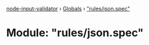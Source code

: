 [node-input-validator](../README.md) › [Globals](../globals.md) › ["rules/json.spec"](_rules_json_spec_.md)

# Module: "rules/json.spec"



